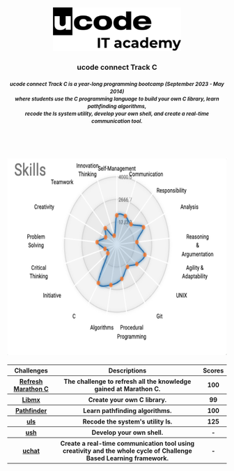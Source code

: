 <head>
    <h3>
        <p align="center">
            <a href="https://ucode.world/en/" target="_blank">
                <img src="https://github.com/InessaRepeshko/ucode-connect-Track-C/blob/main/screens/ucode_it_academy_logo.svg" height="100px">
            </a>
        </p>
    </h3>
    <h3>
        <p align="center">ucode connect Track C</p>
    </h3>
    <h4>
        <p align="center"><small><i>ucode connect Track C is a year-long programming bootcamp (September 2023 - May 2014)<br>where students use the C programming language to build your own C library, learn pathfinding algorithms,<br>recode the ls system utility, develop your own shell, and create a real-time communication tool.</i></small>
        </p><br><br><br>
        <p align="center">
            <a href="https://www.linkedin.com/in/inessarepeshko/" target="_blank">
                <img src="https://github.com/InessaRepeshko/ucode-connect-Track-C/blob/main/screens/skills.png" height="450px">
            </a>
        </p>
    </h4>
</head>

<body>
    <table width="100%" border="0" cellpadding="1" align="center">  
        <tr>
            <th>Challenges</th>
            <th>Descriptions</th>
            <th>Scores</th>
        </tr>
        <tr>
            <th><a href="https://github.com/InessaRepeshko/ucode-connect-Track-C/tree/main/1-refresh-marathon-c" target="_blank">Refresh Marathon C</a></th>
            <th>The challenge to refresh all the knowledge gained at Marathon C.</th>
            <th>100</th>
        </tr>
        <tr>
            <th><a href="https://github.com/InessaRepeshko/ucode-connect-Track-C/tree/main/2-libmx" target="_blank">Libmx</a></th>
            <th>Create your own C library.</th>
            <th>99</th>
        </tr>
        <tr>
            <th><a href="https://github.com/InessaRepeshko/ucode-connect-Track-C/tree/main/3-pathfinder" target="_blank">Pathfinder</a></th>
            <th>Learn pathfinding algorithms.</th>
            <th>100</th>
        </tr>
        <tr>
            <th><a href="https://github.com/InessaRepeshko/ucode-connect-Track-C/tree/main/4-uls" target="_blank">uls</a></th>
            <th>Recode the system's utility ls.</th>
            <th>125</th>
        </tr>
        <tr>
            <th><a href="https://github.com/InessaRepeshko/ucode-connect-Track-C/tree/main/5-ush" target="_blank">ush</a></th>
            <th>Develop your own shell.</th>
            <th>-</th>
        </tr>
        <tr>
            <th><a href="https://github.com/InessaRepeshko/ucode-connect-Track-C/tree/main/6-uchat" target="_blank">uchat</a></th>
            <th>Create a real-time communication tool using creativity and the whole cycle of Challenge Based Learning framework.</th>
            <th>-</th>
        </tr>
    </table>
</body>
